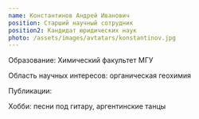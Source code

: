```yaml
---
name: Константинов Андрей Иванович
position: Старший научный сотрудник
position2: Кандидат юридических наук
photo: /assets/images/avtatars/konstantinov.jpg
---
```


Образование: Химический факультет МГУ

Область научных интересов: органическая геохимия

Публикации:

Хобби: песни под гитару, аргентинские танцы